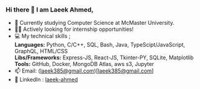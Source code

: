 ### Hi there 👋 I am Laeek Ahmed,

- 🔭 Currently studying Computer Science at McMaster University.
- 🧑‍💻 Actively looking for internship opportunities!
- 💻 My technical skills ;  
       **Languages:**  Python, C/C++, SQL, Bash, Java, TypeScipt/JavaScript, GraphQL, HTML/CSS  
       **Libs/Frameworks:** Express-JS, React-JS, Tkinter-PY, SQLite, Matplotlib
       **Tools:** GitHub, Docker, MongoDB Atlas, aws s3, Jupyter 
- 📫 Email: (laeek385@gmail.com)[laeek385@gmail.com]
- 🌿 LinkedIn : [laeek-ahmed](https://www.linkedin.com/in/laeek-ahmed-shaikh/)

